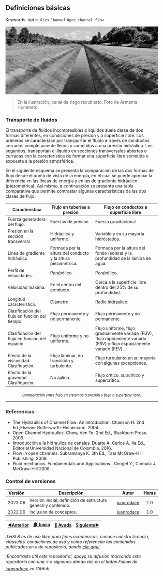 ## Definiciones básicas

Keywords: `Hydraulics` `Channel` `Open channel flow`

<div align="center">

![OpenChannelFlow.jpg](Graph/OCF_ArmentaHumberto.jpg)
</div>

> En la ilustración, canal de riego recubierto. Foto de Armenta Humberto.

 ### Transporte de fluidos

El transporte de fluidos incompresibles o líquidos suele darse de dos formas diferentes, en condiciones de presión y a superficie libre. Los primeros se caracterizan por transportar el fluido a través de conductos cerrados completamente llenos y sometidos a una presión hidráulica. Los segundos, transportan el líquido en secciones transversales abiertas o cerradas con la característica de formar una superficie libre sometida o expuesta a la presión atmosférica. 

En el siguiente esquema se presenta la comparación de las dos formas de flujo desde el punto de vista de la energía, en el cual se puede apreciar la diferencia en las líneas de energía y en las de gradiente hidráulico (piezométrica). Así mismo, a continuación se presenta una tabla comparativa que permite contrastar algunas características de las dos clases de flujo.

<div align="center">

| Característica                                  | Flujo en tuberías a presión                                  | Flujo en conductos a superficie libre                                                                                   |
|-------------------------------------------------|--------------------------------------------------------------|-------------------------------------------------------------------------------------------------------------------------|
| Fuerza generadora del flujo.                    | Fuerzas de presión.                                          | Fuerza gravitacional.                                                                                                   | 
| Presión en la sección transversal               | Hidráulica y uniforme.                                       | Variable y en su mayoría hidróstatica.                                                                                  |
| Linea de gradiente hidráulico.                  | Formada por la altura del conducto y la altura piezométrica. | Formada por la altura del fondo (solera) y la profundidad de la lámina de agua.                                         | 
| Perfil de velocidades.                          | Parabólico.                                                  | Parabólico.                                                                                                             | 
| Velocidad máxima.                               | En el centro del conducto.                                   | Cerca a la superficie libre dentro del 25% de su profundidad.                                                           | 
| Longitud característica.                        | Diámetro.                                                    | Radio hidráulico.                                                                                                       | 
| Clasificación del flujo en función del tiempo.  | Flujo permanente y no permanente.                            | Flujo permanente y no permanente.                                                                                       | 
| Clasificación del flujo en función del espacio. | Flujo uniforme y no uniforme.                                | Flujo uniforme, flujo gradualmente variado (FGV), flujo rápidamente variado (FRV) y flujo espacialmente variado (FEV) . |
| Efecto de la viscosidad. Clasificación.         | Flujo laminar, en transición y turbulento.                   | Flujo turbulento en su mayoría con algunas excepciones.                                                                 | 
| Efecto de la gravedad. Clasificación.           | No aplica.                                                   | Flujo crítico, subcrítico y supercrítico.                                                                              | 
<sub><i>Comparación entre flujo en sistemas a presión y flujo a superficie libre.</i></sub><br>
</div> 

___

### Referencias
- The Hydraulics of Channel Flow: An Introduction. Chanson H. 2nd Ed.,Elsevier Butterworth-Heinemann. 2004.
- Open Channel Hydraulics. Chow, Ven Te. 2nd Ed., Blackburn Press. 2009.
- Introducción a la hidraulica de canales. Duarte A. Carlos A. 4a Ed., Editorial Universidad Nacional de Colombia. 2016.
- Flow in open channels. Subramanya K. 3th Ed., Tata McGraw-Hill Publishing. 2009.
- Fluid mechanics. Fundamentals and Applications.. Cengel Y., Cimbala J. McGraw-Hill.2006.

### Control de versiones

| Versión | Descripción                                                        |                    Autor                    | Horas |
|:-------:|--------------------------------------------------------------------|:-------------------------------------------:|:-----:|
| 2023.06 | Versión inicial, definición de estructura general y contenido. | [juanrodace](https://github.com/juanrodace) |  1.0  |
| 2022.06 | Inclusión de conceptos.                                            | [juanrodace](https://github.com/juanrodace) |  1.0  |

| [:arrow_backward:Anterior](../Readme.md) | [:house: Inicio](../../Readme.md) | [:beginner: Ayuda](https://github.com/juanrodace/J.HSLB/discussions) | [Siguiente:arrow_forward:](../Clasificacion.md) |
|---------------------------------------------|-----------------------------------|------------------------------------------------------------------------|-------------------------------------------------|

_J.HSLB es de uso libre para fines académicos, conoce nuestra licencia, cláusulas, condiciones de uso y como referenciar los contenidos publicados en este repositorio, dando [clic aquí](../../License.md)._

_¡Encontraste útil este repositorio!, apoya su difusión marcando este repositorio con una ⭐ o síguenos dando clic en el botón Follow de [juanrodace](https://github.com/juanrodace) en GitHub._

